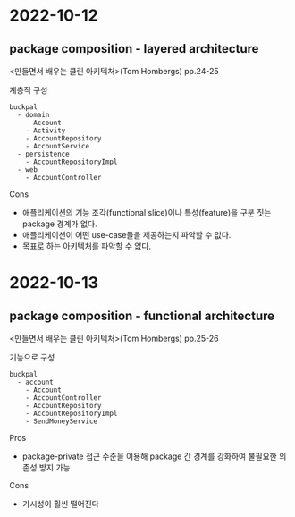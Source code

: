 # 2022-10-12
## package composition - layered architecture
<만들면서 배우는 클린 아키텍처>(Tom Hombergs) pp.24-25

계층적 구성
```
buckpal
  - domain
    - Account
    - Activity
    - AccountRepository
    - AccountService
  - persistence
    - AccountRepositoryImpl
  - web
    - AccountController
```

Cons
- 애플리케이션의 기능 조각(functional slice)이나 특성(feature)을 구분 짓는 package 경계가 없다.
- 애플리케이션이 어떤 use-case들을 제공하는지 파악할 수 없다.
- 목표로 하는 아키텍처를 파악할 수 없다.

# 2022-10-13
## package composition - functional architecture
<만들면서 배우는 클린 아키텍처>(Tom Hombergs) pp.25-26

기능으로 구성
```
buckpal
  - account
    - Account
    - AccountController
    - AccountRepository
    - AccountRepositoryImpl
    - SendMoneyService
```

Pros
- package-private 접근 수준을 이용해 package 간 경계를 강화하여 불필요한 의존성 방지 가능

Cons
- 가시성이 훨씬 떨어진다
